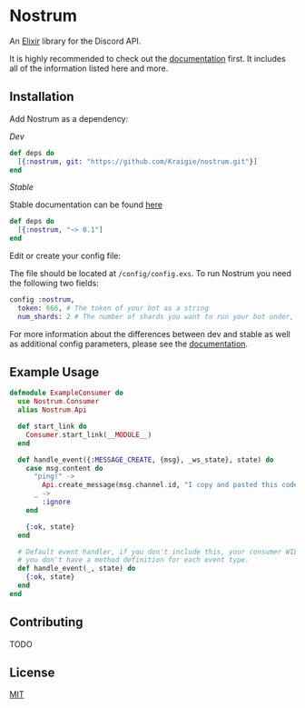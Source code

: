 # Nostrum

An [Elixir](http://elixir-lang.org/) library for the Discord API.

It is highly recommended to check out the
[documentation](https://kraigie.github.io/nostrum/) first. It includes all of the
information listed here and more.

## Installation
Add Nostrum as a dependency:

 *Dev*
```Elixir
def deps do
  [{:nostrum, git: "https://github.com/Kraigie/nostrum.git"}]
end
```

 *Stable*

 Stable documentation can be found [here](https://hexdocs.pm/nostrum/)
```elixir
def deps do
  [{:nostrum, "~> 0.1"]
end
```

Edit or create your config file:

The file should be located at `/config/config.exs`. To run Nostrum you need the
following two fields:
```Elixir
config :nostrum,
  token: 666, # The token of your bot as a string
  num_shards: 2 # The number of shards you want to run your bot under, or :auto.
```

For more information about the differences between dev and stable as well as
additional config parameters, please see the
[documentation](https://kraigie.github.io/nostrum/).

## Example Usage
```Elixir
defmodule ExampleConsumer do
  use Nostrum.Consumer
  alias Nostrum.Api

  def start_link do
    Consumer.start_link(__MODULE__)
  end

  def handle_event({:MESSAGE_CREATE, {msg}, _ws_state}, state) do
    case msg.content do
      "ping!" ->
        Api.create_message(msg.channel.id, "I copy and pasted this code")
      _ ->
        :ignore
    end

    {:ok, state}
  end

  # Default event handler, if you don't include this, your consumer WILL crash if
  # you don't have a method definition for each event type.
  def handle_event(_, state) do
    {:ok, state}
  end
end
```

## Contributing
TODO

## License
[MIT](https://opensource.org/licenses/MIT)
